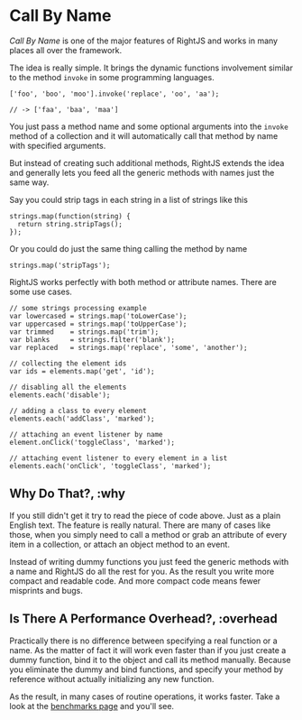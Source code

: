 # Call By Name

_Call By Name_ is one of the major features of RightJS and works in
many places all over the framework.

The idea is really simple. It brings the dynamic functions involvement
similar to the method `invoke` in some programming languages.

    ['foo', 'boo', 'moo'].invoke('replace', 'oo', 'aa');

    // -> ['faa', 'baa', 'maa']

You just pass a method name and some optional arguments into the `invoke` method
of a collection and it will automatically call that method by name with specified
arguments.

But instead of creating such additional methods, RightJS extends the idea
and generally lets you feed all the generic methods with names just the same way.

Say you could strip tags in each string in a list of strings like this

    strings.map(function(string) {
      return string.stripTags();
    });

Or you could do just the same thing calling the method by name

    strings.map('stripTags');

RightJS works perfectly with both method or attribute names. There are some
use cases.

    // some strings processing example
    var lowercased = strings.map('toLowerCase');
    var uppercased = strings.map('toUpperCase');
    var trimmed    = strings.map('trim');
    var blanks     = strings.filter('blank');
    var replaced   = strings.map('replace', 'some', 'another');

    // collecting the element ids
    var ids = elements.map('get', 'id');

    // disabling all the elements
    elements.each('disable');

    // adding a class to every element
    elements.each('addClass', 'marked');

    // attaching an event listener by name
    element.onClick('toggleClass', 'marked');

    // attaching event listener to every element in a list
    elements.each('onClick', 'toggleClass', 'marked');


## Why Do That?, :why

If you still didn't get it try to read the piece of code above. Just as a
plain English text. The feature is really natural. There are many
of cases like those, when you simply need to call a method or grab an attribute
of every item in a collection, or attach an object method to an event.

Instead of writing dummy functions you just  feed the generic methods with a
name and RightJS do all the rest for you. As the result you write more
compact and readable code. And more compact code means fewer misprints and
bugs.


## Is There A Performance Overhead?, :overhead

Practically there is no difference between specifying a real function or a
name. As the matter of fact it will work even faster than if you just create
a dummy function, bind it to the object and call its method manually.
Because you eliminate the dummy and bind functions, and specify your method
by reference without actually initializing any new function.

As the result, in many cases of routine operations, it works faster. Take a
look at the [benchmarks page](/benchmarks) and you'll see.
